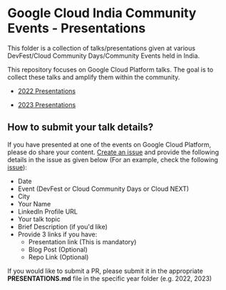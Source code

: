 # Google Cloud India Community Events - Presentations

This folder is a collection of talks/presentations given at various DevFest/Cloud Community Days/Community Events held in India. 

This repository focuses on Google Cloud Platform talks. The goal is to collect these talks and amplify them within the community. 

- [2022 Presentations](2022/PRESENTATIONS.md)

- [2023 Presentations](2023/PRESENTATIONS.md)

## How to submit your talk details?

If you have presented at one of the events on Google Cloud Platform, please do share your content. [Create an issue](https://github.com/rominirani/googlecloud-indiacommunity-contributions/issues) and provide the following details in the issue as given below (For an example, check the following [issue](https://github.com/rominirani/googlecloud-indiacommunity-presentations/issues/1)):

- Date
- Event (DevFest or Cloud Community Days or Cloud NEXT)
- City
- Your Name
- LinkedIn Profile URL
- Your talk topic
- Brief Description (if you'd like)
- Provide 3 links if you have:
  - Presentation link (This is mandatory)
  - Blog Post (Optional)
  - Repo Link (Optional)

If you would like to submit a PR, please submit it in the appropriate **PRESENTATIONS.md** file in the specific year folder (e.g. 2022, 2023)
